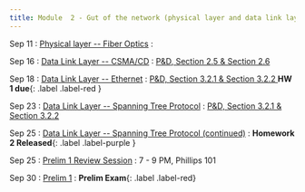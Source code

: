 ```yaml
---
title: Module  2 - Gut of the network (physical layer and data link layer)
---
```


Sep 11
: [Physical layer -- Fiber Optics]()
  : []()


Sep 16
: [Data Link Layer -- CSMA/CD]()
  : [P&D, Section 2.5 & Section 2.6]()


Sep 18
: [Data Link Layer -- Ethernet]()
  : [P&D, Section 3.2.1 & Section 3.2.2	]() **HW 1 due**{: .label .label-red }


Sep 23
: [Data Link Layer -- Spanning Tree Protocol]()
  : [P&D, Section 3.2.1 & Section 3.2.2	]()


Sep 25
: [Data Link Layer -- Spanning Tree Protocol (continued)](https://canvas.cornell.edu/files/10005496/download?download_frd=1)
  : []() **Homework 2 Released**{: .label .label-purple }	

Sep 25
: [Prelim 1 Review Session]()
  : 7 - 9 PM, Phillips 101

Sep 30
: [Prelim 1]()
  : **Prelim Exam**{: .label .label-red}[]()


